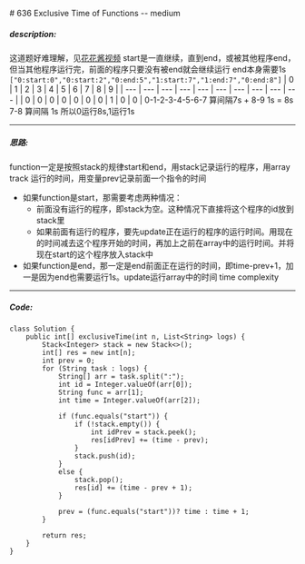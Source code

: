 \# 636 Exclusive Time of Functions -- medium
##### description:
这道题好难理解，见[花花酱视频](https://www.youtube.com/watch?v=Oi68_8xkxI4)
start是一直继续，直到end，或被其他程序end，但当其他程序运行完，前面的程序只要没有被end就会继续运行
end本身需要1s
`["0:start:0","0:start:2","0:end:5","1:start:7","1:end:7","0:end:8"]`
| 0   | 1   | 2   | 3   | 4   | 5   | 6   | 7   | 8   | 9   |
| --- | --- | --- | --- | --- | --- | --- | --- | --- | --- |
| 0   | 0   | 0   | 0   | 0   | 0   | 0   | 1   | 0   | 0   |
0-1-2-3-4-5-6-7 算间隔7s + 8-9 1s = 8s
7-8 算间隔 1s
所以0运行8s,1运行1s
****************
##### 思路:
function一定是按照stack的规律start和end，用stack记录运行的程序，用array track 运行的时间，用变量prev记录前面一个指令的时间
- 如果function是start，那需要考虑两种情况：
  - 前面没有运行的程序，即stack为空。这种情况下直接将这个程序的id放到stack里
  - 如果前面有运行的程序，要先update正在运行的程序的运行时间。用现在的时间减去这个程序开始的时间，再加上之前在array中的运行时间。并将现在start的这个程序放入stack中
- 如果function是end，那一定是end前面正在运行的时间，即time-prev+1，加一是因为end也需要运行1s。update运行array中的时间
time complexity
**********
##### Code:
```
class Solution {
    public int[] exclusiveTime(int n, List<String> logs) {
        Stack<Integer> stack = new Stack<>();
        int[] res = new int[n];
        int prev = 0;
        for (String task : logs) {
            String[] arr = task.split(":");
            int id = Integer.valueOf(arr[0]);
            String func = arr[1];
            int time = Integer.valueOf(arr[2]);

            if (func.equals("start")) {
                if (!stack.empty()) {
                    int idPrev = stack.peek();
                    res[idPrev] += (time - prev);
                }
                stack.push(id);
            }
            else {
                stack.pop();
                res[id] += (time - prev + 1);
            }

            prev = (func.equals("start"))? time : time + 1;
        }

        return res;
    }
}
```
